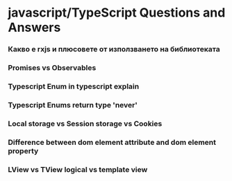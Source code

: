 # javascript/TypeScript Questions and Answers

### Какво е rxjs и плюсовете от използването на библиотеката

### Promises vs Observables

### Typescript Enum in typescript explain

### Typescript Enums return type 'never'

### Local storage vs Session storage vs Cookies

### Difference between dom element attribute and dom element property

### LView vs TView logical vs template view
